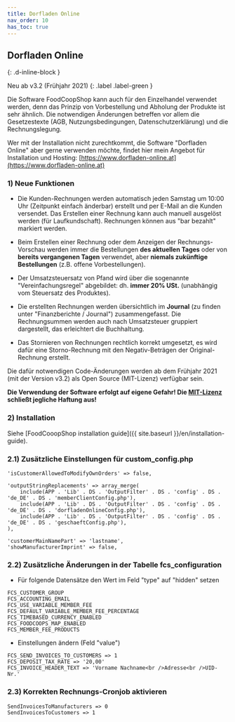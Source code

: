 ```yaml
---
title: Dorfladen Online
nav_order: 10
has_toc: true
---
```


## Dorfladen Online
{: .d-inline-block }

Neu ab v3.2 (Frühjahr 2021)
{: .label .label-green }

Die Software FoodCoopShop kann auch für den Einzelhandel verwendet werden, denn das Prinzip von Vorbestellung und Abholung der Produkte ist sehr ähnlich. Die notwendigen Änderungen betreffen vor allem die Gesetzestexte (AGB, Nutzungsbedingungen, Datenschutzerklärung) und die Rechnungslegung.

Wer mit der Installation nicht zurechtkommt, die Software "Dorfladen Online" aber gerne verwenden möchte, findet hier mein Angebot für Installation und Hosting: [https://www.dorfladen-online.at](https://www.dorfladen-online.at)

### 1) Neue Funktionen

* Die Kunden-Rechnungen werden automatisch jeden Samstag um 10:00 Uhr (Zeitpunkt einfach änderbar) erstellt und per E-Mail an die Kunden versendet. Das Erstellen einer Rechnung kann auch manuell ausgelöst werden (für Laufkundschaft). Rechnungen können aus "bar bezahlt" markiert werden.

* Beim Erstellen einer Rechnung oder dem Anzeigen der Rechnungs-Vorschau werden immer die Bestellungen **des aktuellen Tages** oder von **bereits vergangenen Tagen** verwendet, aber **niemals zukünftige Bestellungen** (z.B. offene Vorbestellungen).

* Der Umsatzsteuersatz von Pfand wird über die sogenannte "Vereinfachungsregel" abgebildet: dh. **immer 20% USt.** (unabhängig vom Steuersatz des Produktes).

* Die erstellten Rechnungen werden übersichtlich im **Journal** (zu finden unter "Finanzberichte / Journal") zusammengefasst. Die Rechnungsummen werden auch nach Umsatzsteuer gruppiert dargestellt, das erleichtert die Buchhaltung.

* Das Stornieren von Rechnungen rechtlich korrekt umgesetzt, es wird dafür eine Storno-Rechnung mit den Negativ-Beträgen der Original-Rechnung erstellt.

Die dafür notwendigen Code-Änderungen werden ab dem Frühjahr 2021 (mit der Version v3.2) als Open Source (MIT-Lizenz) verfügbar sein.

**Die Verwendung der Software erfolgt auf eigene Gefahr! Die [MIT-Lizenz]({{site.repo_url}}/blob/develop/LICENSE) schließt jegliche Haftung aus!**


### 2) Installation

Siehe [FoodCooopShop installation guide]({{ site.baseurl }}/en/installation-guide).

### 2.1) Zusätzliche Einstellungen für custom_config.php

```
'isCustomerAllowedToModifyOwnOrders' => false,

'outputStringReplacements' => array_merge(
    include(APP . 'Lib' . DS . 'OutputFilter' . DS . 'config' . DS . 'de_DE' . DS . 'memberClientConfig.php'),
    include(APP . 'Lib' . DS . 'OutputFilter' . DS . 'config' . DS . 'de_DE' . DS . 'dorfladenOnlineConfig.php'),
    include(APP . 'Lib' . DS . 'OutputFilter' . DS . 'config' . DS . 'de_DE' . DS . 'geschaeftConfig.php'),
),

'customerMainNamePart' => 'lastname',
'showManufacturerImprint' => false,
```

### 2.2) Zusätzliche Änderungen in der Tabelle fcs_configuration

* Für folgende Datensätze den Wert im Feld "type" auf "hidden" setzen

```
FCS_CUSTOMER_GROUP
FCS_ACCOUNTING_EMAIL
FCS_USE_VARIABLE_MEMBER_FEE
FCS_DEFAULT_VARIABLE_MEMBER_FEE_PERCENTAGE
FCS_TIMEBASED_CURRENCY_ENABLED
FCS_FOODCOOPS_MAP_ENABLED
FCS_MEMBER_FEE_PRODUCTS
```

* Einstellungen ändern (Feld "value")

```
FCS_SEND_INVOICES_TO_CUSTOMERS => 1
FCS_DEPOSIT_TAX_RATE => '20,00'
FCS_INVOICE_HEADER_TEXT => 'Vorname Nachname<br />Adresse<br />UID-Nr.'
```

### 2.3) Korrekten Rechnungs-Cronjob aktivieren
```
SendInvoicesToManufacturers => 0
SendInvoicesToCustomers => 1
```
